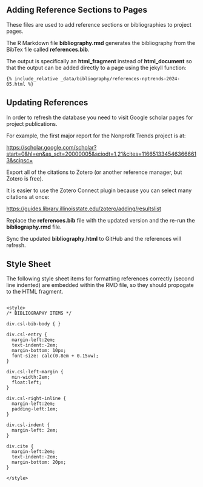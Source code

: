 ## Adding Reference Sections to Pages

These files are used to add reference sections or bibliographies to project pages. 

The R Markdown file **bibliography.rmd** generates the bibliography from the BibTex file called **references.bib**.

The output is specifically an **html_fragment** instead of **html_document** so that the output can be added directly to a page using the jekyll function: 

```
{% include_relative _data/bibliography/references-nptrends-2024-05.html %}
```

## Updating References

In order to refresh the database you need to visit Google scholar pages for project publications. 

For example, the first major report for the Nonprofit Trends project is at: 

https://scholar.google.com/scholar?start=0&hl=en&as_sdt=20000005&sciodt=1,21&cites=1166513345463666613&scipsc=

Export all of the citations to Zotero (or another reference manager, but Zotero is free). 

It is easier to use the Zotero Connect plugin because you can select many citations at once: 

https://guides.library.illinoisstate.edu/zotero/adding/resultslist

Replace the **references.bib** file with the updated version and the re-run the **bibliography.rmd** file. 

Sync the updated **bibliography.html** to GitHub and the references will refresh. 

## Style Sheet

The following style sheet items for formatting references correctly (second line indented) are embedded within the RMD file, so they should propogate to the HTML fragment. 


``` 

<style>
/* BIBLIOGRAPHY ITEMS */

div.csl-bib-body { }

div.csl-entry {
  margin-left:2em;
  text-indent:-2em;
  margin-bottom: 10px;
  font-size: calc(0.8em + 0.15vw);
}

div.csl-left-margin {
  min-width:2em;
  float:left;
}

div.csl-right-inline {
  margin-left:2em;
  padding-left:1em;
}

div.csl-indent {
  margin-left: 2em;
}

div.cite {
  margin-left:2em;
  text-indent:-2em;
  margin-bottom: 20px;
}

</style>

```  

